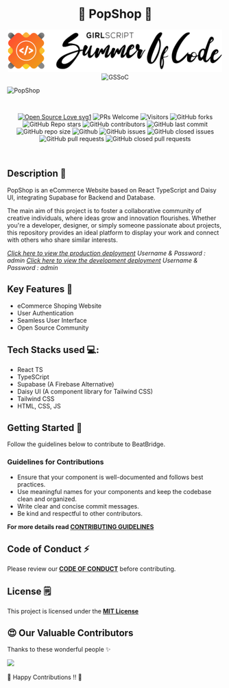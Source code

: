 
<h1 align="center">🌟 PopShop 🌟 </h1>

<div align="center"> 
  
<img style="width: 500px" alt="GSSoC" src="https://raw.githubusercontent.com/GirlScriptSummerOfCode/MentorshipProgram/master/GSsoc%20Type%20Logo%20Black.png#gh-light-mode-only">
<img style="width: 500px" alt="GSSoC" src="https://user-images.githubusercontent.com/63473496/213306279-338f7ce9-9a9f-4427-8c2a-3e344874498f.png#gh-dark-mode-only"/>

</div>

![PopShop](https://github.com/pooranjoyb/popShop/assets/90945182/c98bf68c-5531-4036-9dcd-ee0c2cf5efff)



<br>

<div id="top">
 <div align="center">
 <p>

[![Open Source Love svg1](https://badges.frapsoft.com/os/v1/open-source.svg?v=103)](https://github.com/ellerbrock/open-source-badges/)
![PRs Welcome](https://img.shields.io/badge/PRs-welcome-brightgreen.svg?style=flat)
![Visitors](https://api.visitorbadge.io/api/visitors?path=pooranjoyb/popShop&countColor=%23263759&style=flat)
![GitHub forks](https://img.shields.io/github/forks/pooranjoyb/popShop?style=flat&logo=github)
![GitHub Repo stars](https://img.shields.io/github/stars/pooranjoyb/popShop?style=flat&logo=github)
![GitHub contributors](https://img.shields.io/github/contributors/pooranjoyb/popShop)
![GitHub last commit](https://img.shields.io/github/last-commit/pooranjoyb/popShop)
![GitHub repo size](https://img.shields.io/github/repo-size/pooranjoyb/popShop)
![Github](https://img.shields.io/github/license/pooranjoyb/popShop)
![GitHub issues](https://img.shields.io/github/issues/pooranjoyb/popShop)
![GitHub closed issues](https://img.shields.io/github/issues-closed/pooranjoyb/popShop)
![GitHub pull requests](https://img.shields.io/github/issues-pr/pooranjoyb/popShop)
![GitHub closed pull requests](https://img.shields.io/github/issues-pr-closed/pooranjoyb/popShop)
 </p>
 </div>
 <br>

## Description 🔖
PopShop is an eCommerce Website based on React TypeScript and Daisy UI, integrating Supabase for Backend and Database. 

The main aim of this project is to foster a collaborative community of creative individuals, where ideas grow and innovation flourishes. Whether you're a developer, designer, or simply someone passionate about projects, this repository provides an ideal platform to display your work and connect with others who share similar interests.

_*[Click here to view the production deployment](https://pop-shop-github.vercel.app/)*_ _Username & Password : admin_
_*[Click here to view the development deployment](https://github.com/pooranjoyb/popShop/deployments/Preview)*_ _Username & Password : admin_

## Key Features 📌

- eCommerce Shoping Website
- User Authentication
- Seamless User Interface
- Open Source Community

## Tech Stacks used 💻:
- React TS
- TypeSCript
- Supabase (A Firebase Alternative)
- Daisy UI (A component library for Tailwind CSS)
- Tailwind CSS
- HTML, CSS, JS

## Getting Started 🚀

Follow the guidelines below to contribute to BeatBridge.

### Guidelines for Contributions

- Ensure that your component is well-documented and follows best practices.
- Use meaningful names for your components and keep the codebase clean and organized.
- Write clear and concise commit messages.
- Be kind and respectful to other contributors.

**For more details read [CONTRIBUTING GUIDELINES](CONTRIBUTING.md)**

## Code of Conduct ⚡

Please review our **[CODE OF CONDUCT](CODE_OF_CONDUCT.md)** before contributing.

## License 🗒️

This project is licensed under the **[MIT License](LICENSE)**

## 😍 Our Valuable Contributors

Thanks to these wonderful people ✨

<a href="https://github.com/pooranjoyb/popShop/graphs/contributors">
  <img src="https://contrib.rocks/image?repo=pooranjoyb/popShop" />
</a>

💙 Happy Contributions !! 💙


  
